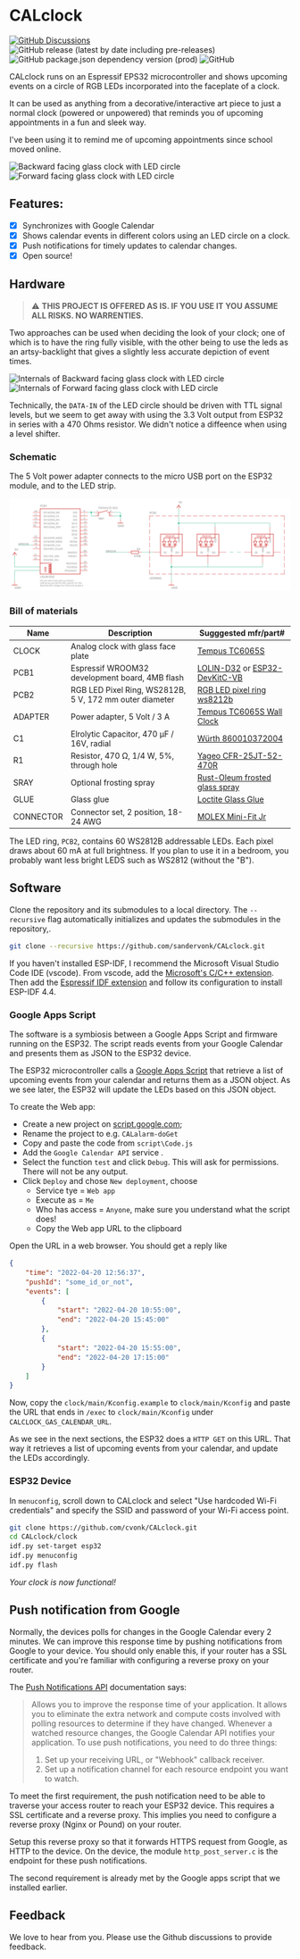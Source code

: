 # CALclock

[![GitHub Discussions](https://img.shields.io/github/discussions/sandervonk/CALclock)](https://github.com/sandervonk/CALclock/discussions)
![GitHub release (latest by date including pre-releases)](https://img.shields.io/github/v/release/sandervonk/CALclock?include_prereleases&logo=DocuSign&logoColor=%23fff)
![GitHub package.json dependency version (prod)](https://img.shields.io/github/package-json/dependency-version/cvonk/CALalarm/esp-idf)
![GitHub](https://img.shields.io/github/license/sandervonk/CALclock)

CALclock runs on an Espressif EPS32 microcontroller and shows upcoming events on a circle of RGB LEDs incorporated into the faceplate of a clock.

It can be used as anything from a decorative/interactive art piece to just a normal clock (powered or unpowered) that reminds you of upcoming appointments in a fun and sleek way.

I've been using it to remind me of upcoming appointments since school moved online.

![Backward facing glass clock with LED circle](media/forward_facing_250px.jpg) ![Forward facing glass clock with LED circle](media/backward_facing_250px.jpg)

## Features:

  - [x] Synchronizes with Google Calendar
  - [x] Shows calendar events in different colors using an LED circle on a clock.
  - [x] Push notifications for timely updates to calendar changes.
  - [x] Open source!

## Hardware

> :warning: **THIS PROJECT IS OFFERED AS IS. IF YOU USE IT YOU ASSUME ALL RISKS. NO WARRENTIES.**

Two approaches can be used when deciding the look of your clock; one of which is to have the ring fully visible, with the other being to use the leds as an artsy-backlight that gives a slightly less accurate depiction of event times.

![Internals of Backward facing glass clock with LED circle](media/forward_facing_int_250px.jpg) ![Internals of Forward facing glass clock with LED circle](media/backward_facing_int_250px.jpg)

Technically, the `DATA-IN` of the LED circle should be driven with TTL signal levels, but we seem to get away with using the 3.3 Volt output from ESP32 in series with a 470 Ohms resistor. We didn't notice a diffeence when using a level shifter.

### Schematic

The 5 Volt power adapter connects to the micro USB port on the ESP32 module, and to the LED strip.

![Schematic](hardware/CALclock-r1.svg)


### Bill of materials

| Name          | Description                                                       | Sugggested mfr/part#       |
|---------------|-------------------------------------------------------------------|----------------------------|
| CLOCK         | Analog clock with glass face plate                                | [Tempus TC6065S](https://www.amazon.com/Tempus%C2%AE-TC6065S-Quartz-Movement-Silver/dp/B00VSYX97S/ref=asc_df_B00VSYX97S/)
| PCB1          | Espressif WROOM32 development board, 4MB flash                    | [LOLIN-D32](https://www.aliexpress.com/item/32808551116.html) or [ESP32-DevKitC-VB](https://www.espressif.com/en/products/devkits/esp32-devkitc/overview)
| PCB2          | RGB LED Pixel Ring, WS2812B, 5 V, 172 mm outer diameter           | [RGB LED pixel ring ws8212b](https://www.alibaba.com/product-detail/High-Quality-RGB-LED-Pixel-Ring_1600131760023.html?spm=a2700.themePage.5238101001221.3.75bf233dO1Kn2w)
| ADAPTER       | Power adapter, 5 Volt / 3 A                                       | [Tempus TC6065S Wall Clock]()
| C1            | Elrolytic Capacitor, 470 &micro;F / 16V, radial                   | [Würth 860010372004](https://www.digikey.com/en/products/detail/w%C3%BCrth-elektronik/860010372004/5728553)
| R1            | Resistor, 470 &ohm;, 1/4 W, 5%, through hole                      | [Yageo CFR-25JT-52-470R](https://www.digikey.com/en/products/detail/yageo/CFR-25JT-52-470R/13921230)
| SRAY          | Optional frosting spray                                           | [Rust-Oleum frosted glass spray](https://www.amazon.com/Rust-Oleum-1903830-Frosted-Glass-Spray/dp/B0009XCKBA/ref=sr_1_2)
| GLUE          | Glass glue                                                        | [Loctite Glass Glue](https://www.amazon.com/Loctite-Super-2-Gram-Tubes-1399965/dp/B0041NTBZM/ref=sr_1_3)
| CONNECTOR     | Connector set, 2 position, 18-24 AWG                              | [MOLEX Mini-Fit Jr](https://www.amazon.com/Molex-Connector-Matched-18-24-Mini-Fit/dp/B074M1RZHX)

The LED ring, `PCB2`, contains 60 WS2812B addressable LEDs. Each pixel draws about 60 mA at full brightness. If you plan to use it in a bedroom, you probably want less bright LEDS such as WS2812  (without the "B").


## Software

Clone the repository and its submodules to a local directory. The `--recursive` flag automatically initializes and updates the submodules in the repository,.

```bash
git clone --recursive https://github.com/sandervonk/CALclock.git
```

If you haven't installed ESP-IDF, I recommend the Microsoft Visual Studio Code IDE (vscode).  From vscode, add the [Microsoft's C/C++ extension](https://marketplace.visualstudio.com/items?itemName=ms-vscode.cpptools). Then add the [Espressif IDF extension](https://marketplace.visualstudio.com/items?itemName=espressif.esp-idf-extension) and follow its configuration to install ESP-IDF 4.4.

### Google Apps Script

The software is a symbiosis between a Google Apps Script and firmware running on the ESP32. The script reads events from your Google Calendar and presents them as JSON to the ESP32 device.

The ESP32 microcontroller calls a [Google Apps Script](https://developers.google.com/apps-script/guides/web) that retrieve a list of upcoming events from your calendar and returns them as a JSON object. As we see later, the ESP32 will update the LEDs based on this JSON object.

To create the Web app:
  - Create a new project on [script.google.com](https://script.google.com);
  - Rename the project to e.g. `CALalarm-doGet`
  - Copy and paste the code from `script\Code.js`
  - Add the `Google Calendar API` service .
  - Select the function `test` and click `Debug`. This will ask for permissions. There will not be any output.
  - Click `Deploy` and chose `New deployment`, choose
    - Service tye = `Web app`
    - Execute as = `Me`
    - Who has access = `Anyone`, make sure you understand what the script does!
    - Copy the Web app URL to the clipboard

Open the URL in a web browser. You should get a reply like
```json
{
    "time": "2022-04-20 12:56:37",
    "pushId": "some_id_or_not",
    "events": [
        { 
            "start": "2022-04-20 10:55:00",
            "end": "2022-04-20 15:45:00"
        },
        { 
            "start": "2022-04-20 15:55:00",
            "end": "2022-04-20 17:15:00"
        }
    ]
}
```

Now, copy the `clock/main/Kconfig.example` to `clock/main/Kconfig` and paste the URL that ends in `/exec` to `clock/main/Kconfig` under `CALCLOCK_GAS_CALENDAR_URL`.

As we see in the next sections, the ESP32 does a `HTTP GET` on this URL. That way it retrieves a list of upcoming events from your calendar, and update the LEDs accordingly.

### ESP32 Device

In `menuconfig`, scroll down to CALclock and select "Use hardcoded Wi-Fi credentials" and specify the SSID and password of your Wi-Fi access point.

```bash
git clone https://github.com/cvonk/CALclock.git
cd CALclock/clock
idf.py set-target esp32
idf.py menuconfig
idf.py flash
```

*Your clock is now functional!*

## Push notification from Google

Normally, the devices polls for changes in the Google Calendar every 2 minutes. We can improve this response time by pushing notifications from Google to your device. You should only enable this, if your router has a SSL certificate and you're familiar with configuring a reverse proxy on your router.

The [Push Notifications API](https://developers.google.com/calendar/v3/push) documentation says:
> Allows you to improve the response time of your application. It allows you to eliminate the extra network and compute costs involved with polling resources to determine if they have changed. Whenever a watched resource changes, the Google Calendar API notifies your application. To use push notifications, you need to do three things:
> 1. Set up your receiving URL, or "Webhook" callback receiver.
> 2. Set up a notification channel for each resource endpoint you want to watch.

To meet the first requirement, the push notification need to be able to traverse your access router to reach your ESP32 device. This requires a SSL certificate and a reverse proxy. This implies you need to configure a reverse proxy (Nginx or Pound) on your router.

Setup this reverse proxy so that it forwards HTTPS request from Google, as HTTP to the device. On the device, the module `http_post_server.c` is the endpoint for these push notifications. 

The second requirement is already met by the Google apps script that we installed earlier.

## Feedback

We love to hear from you. Please use the Github discussions to provide feedback.
